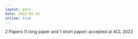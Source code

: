 ```yaml
---
layout: post
date: 2022-02-24 
inline: true
---
```

2 Papers (1 long paper and 1 short paper) accepted at ACL 2022 
